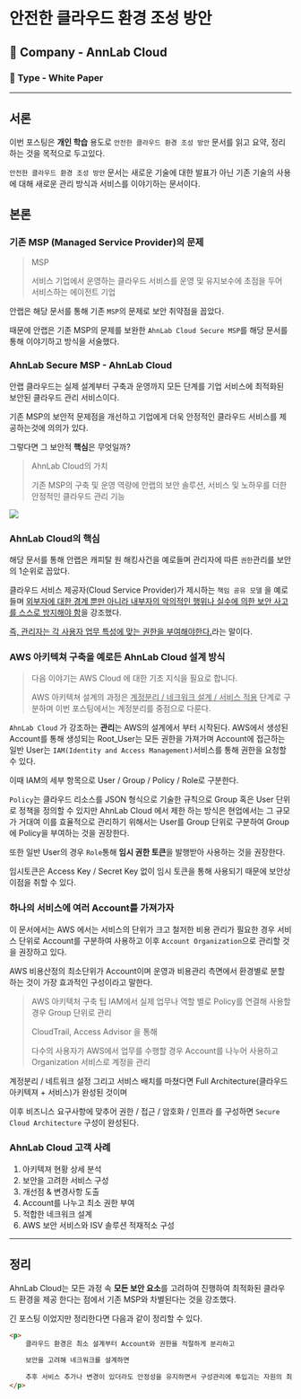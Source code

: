 # 안전한 클라우드 환경 조성 방안

## 🚀 Company - AnnLab Cloud
### 🚀 Type - White Paper 

---


## 서론

이번 포스팅은 **개인 학습** 용도로 `안전한 클라우드 환경 조성 방안` 문서를 읽고 요약, 정리하는 것을 목적으로 두고있다.

`안전한 클라우드 환경 조성 방안` 문서는 새로운 기술에 대한 발표가 아닌 
기존 기술의 사용에 대해 새로운 관리 방식과 서비스를 이야기하는 문서이다.

## 본론

### 기존 MSP (Managed Service Provider)의 문제

> MSP
>
> 서비스 기업에서 운영하는 클라우드 서비스를 운영 및 유지보수에 초점을 두어 서비스하는 에이전트 기업

안랩은 해당 문서를 통해 기존 `MSP`의 문제로 보안 취약점을 꼽았다.

때문에 안랩은 기존 MSP의 문제를 보완한 `AhnLab Cloud Secure MSP`를 해당 문서를 통해 이야기하고 방식을 서술했다.

### AhnLab Secure MSP - AhnLab Cloud

안랩 클라우드는 실제 설계부터 구축과 운영까지 모든 단계를 기업 서비스에 최적화된 보안된 클라우드 관리 서비스이다. 

기존 MSP의 보안적 문제점을 개선하고 기업에게 더욱 안정적인 클라우드 서비스를 제공하는것에 의의가 있다.  

그렇다면 그 보안적 **핵심**은 무엇일까?

> AhnLab Cloud의 가치
>
> 기존 MSP의 구축 및 운영 역량에 안랩의 보안 솔루션, 서비스 및 노하우를 더한 안정적인 클라우드 관리 기능

![](https://shareditassets.s3.ap-northeast-2.amazonaws.com/production/uploads/ckeditor/picture/data/5081/content_AhnLabCloud3.PNG)
### AhnLab Cloud의 핵심

해당 문서를 통해 안랩은 캐피탈 원 해킹사건을 예로들며 관리자에 따른 `권한`관리를 보안의 1순위로 꼽았다. 

클라우드 서비스 제공자(Cloud Service Provider)가 제시하는 `책임 공유 모델` 을 예로 들며 
<u>외부자에 대한 경계 뿐만 아니라 내부자의 악의적인 행위나 실수에 의한 보안 사고를 스스로 방지해야 함</u>을 강조했다.

<u>즉, 관리자는 각 사용자 업무 특성에 맞는 권한을 부여해야한다.</u>라는 말이다.

### AWS 아키텍쳐 구축을 예로든 AhnLab Cloud 설계 방식
> 다음 이야기는 AWS Cloud 에 대한 기초 지식을 필요로 합니다. 
> 
> AWS 아키텍쳐 설계의 과정은 <u>계정분리 / 네크워크 설계 / 서비스 적용</u> 단계로 구분하며 이번 포스팅에서는 계정분리를 중점으로 다룬다.


`AhnLab Cloud` 가 강조하는 **관리**는 AWS의 설계에서 부터 시작된다.
AWS에서 생성된 Account를 통해 생성되는 Root_User는 모든 권한을 가져가며 Account에 접근하는 일반 User는 
`IAM(Identity and Access Management)`서비스를 통해 권한을 요청할 수 있다.

이때 IAM의 세부 항목으로  User / Group / Policy / Role로 구분한다.


`Policy`는 클라우드 리소스를 JSON 형식으로 기술한 규칙으로 Group 혹은 User 단위로 정책을 정의할 수 있지만
AhnLab Cloud 에서 제한 하는 방식은 
현업에서는 그 규모가 거대여 이를 효율적으로 관리하기 위해서는 User를 Group 단위로 구분하여 Group에 Policy을 부여하는 것을 권장한다.

또한 일반 User의 경우 `Role`통해  **임시 권한 토큰**을 발행받아 사용하는 것을 권장한다.

임시토큰은 Access Key / Secret Key 없이 임시 토큰을 통해 사용되기 때문에 보안상 이점을 취할 수 있다.

### 하나의 서비스에 여러 Account를 가져가자

이 문서에서는 AWS 에서는 서비스의 단위가 크고 철저한 비용 관리가 필요한 경우 서비스 단위로 Account를 구분하여 사용하고 이후 `Account Organization`으로 관리할 것을 권장하고 있다.

AWS 비용산정의 최소단위가 Account이며 운영과 비용관리 측면에서 환경별로 분할하는 것이 가장 효과적인 구성이라고 말한다.

> AWS 아키텍처 구축 팁
> IAM에서 실제 업무나 역할 별로 Policy를 연결해 사용할 경우 Group 단위로 관리
> 
> CloudTrail, Access Advisor 을 통해
> 
> 다수의 사용자가 AWS에서 업무를 수행할 경우 Account를 나누어 사용하고 Organization 서비스로 계정을 관리


계정분리 / 네트워크 설정 그리고 서비스 배치를 마쳤다면 Full Architecture(클라우드 아키텍져 + 서비스)가 완성된 것이며

이후 비즈니스 요구사항에 맞추어 권한 / 접근 / 암호화 / 인프라 를 구성하면 `Secure Cloud Architecture` 구성이 완성된다.

### AhnLab Cloud 고객 사례
1) 아키텍져 현황 상세 분석
2) 보안을 고려한 서비스 구성
3) 개선점 & 변경사항 도출
4) Account를 나누고 최소 권한 부여
5) 적합한 네크워크 설계
6) AWS 보안 서비스와 ISV 솔루션 적재적소 구성

--- 


## 정리

AhnLab Cloud는 모든 과정 속 **모든 보안 요소**를 고려하여 진행하여 최적화된 클라우드 환경을 제공 한다는 점에서 기존 MSP와 차별된다는 것을 강조했다. 

긴 포스팅 이었지만 정리한다면 다음과 같이 정리할 수 있다.

```html
<p>
    클라우드 환경은 최소 설계부터 Account와 권한을 적절하게 분리하고
    
    보안을 고려해 네크워크를 설계하면 
    
    추후 서비스 추가나 변경이 있더라도 안정성을 유지하면서 구성관리에 투입괴는 자원의 최소화가 가능하다.
</p>
```


